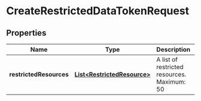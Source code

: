
# CreateRestrictedDataTokenRequest

## Properties
Name | Type | Description | Notes
------------ | ------------- | ------------- | -------------
**restrictedResources** | [**List&lt;RestrictedResource&gt;**](RestrictedResource.md) | A list of restricted resources. Maximum: 50 | 



